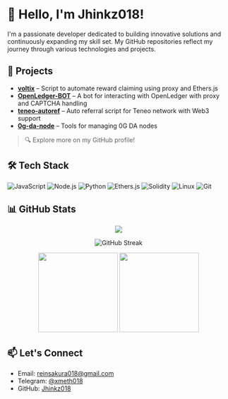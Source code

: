 # 👋 Hello, I'm Jhinkz018!

I'm a passionate developer dedicated to building innovative solutions and continuously expanding my skill set. My GitHub repositories reflect my journey through various technologies and projects.

## 🚀 Projects

- **[voltix](https://github.com/Jhinkz018/voltix)** – Script to automate reward claiming using proxy and Ethers.js  
- **[OpenLedger-BOT](https://github.com/Jhinkz018/OpenLedger-BOT)** – A bot for interacting with OpenLedger with proxy and CAPTCHA handling  
- **[teneo-autoref](https://github.com/Jhinkz018/teneo-autoref)** – Auto referral script for Teneo network with Web3 support  
- **[0g-da-node](https://github.com/Jhinkz018/0g-da-node)** – Tools for managing 0G DA nodes  

> 🔍 Explore more on my GitHub profile!

## 🛠️ Tech Stack

![JavaScript](https://img.shields.io/badge/-JavaScript-black?style=flat-square&logo=javascript)
![Node.js](https://img.shields.io/badge/-Node.js-black?style=flat-square&logo=node.js)
![Python](https://img.shields.io/badge/-Python-black?style=flat-square&logo=python)
![Ethers.js](https://img.shields.io/badge/-Ethers.js-purple?style=flat-square)
![Solidity](https://img.shields.io/badge/-Solidity-black?style=flat-square&logo=solidity)
![Linux](https://img.shields.io/badge/-Linux-black?style=flat-square&logo=linux)
![Git](https://img.shields.io/badge/-Git-black?style=flat-square&logo=git)

## 📊 GitHub Stats

<p align="center">
<img src="https://readme-typing-svg.herokuapp.com/?font=JetBrains+Mono&color=39FF14&pause=1000&center=true&vCenter=true&width=435&lines=Web3+Developer;ML+Engineer;Node+Infra+Specialist&background=00000000" />
</p>
</p>
<p align="center">
  <img src="https://github-readme-streak-stats.herokuapp.com/?user=jhinkz018&theme=tokyonight" alt="GitHub Streak"/>
</p>

<p align="center">
  <img height="180" src="https://github-readme-stats.vercel.app/api?username=jhinkz018&show_icons=true&theme=tokyonight" />
  <img height="180" src="https://github-readme-stats.vercel.app/api/top-langs?username=jhinkz018&layout=compact&theme=tokyonight" />
</p>

## 📫 Let's Connect

- Email: [reinsakura018@gmail.com](mailto:reinsakura018@gmail.com)  
- Telegram: [@xmeth018](https://t.me/xmeth018)  
- GitHub: [Jhinkz018](https://github.com/Jhinkz018)

